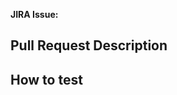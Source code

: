 **JIRA Issue:**
<!-- Paste link to JIRA issue ☝️ -->

<!-- Urgent?
Paste the HIGH PRIORITY emoji in front of the PR title:

🟠

Examples:
🟠  PLAT-9001: Fix inability to order imagery
    PLAT-8999: Implement new feature for delighting customers
-->

## Pull Request Description


<!-- Add before/after screenshots, if applicable -->


## How to test


<!--
Pull Request Submitter Checklist:

+ Prefix PR title with issue number "PLAT-####: "
+ Link associated issue
+ Provide a description of what this PR changes
+ Provide steps for testing this PR
+ Include automated tests, if possible. Please.
+ UPDATE ISSUE STATUS IN JIRA

Optional Submitter Checklist:

+ Add PR comments to interesting or potentially confusing parts of the code
+ Increment the version number according to semantic versioning (https://semver.org)
+ Meet with issue stakeholders and personally walked them through changes
-->

